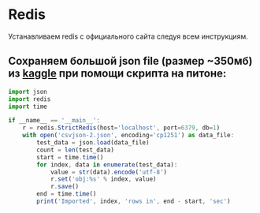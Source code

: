 # Redis
Устанавливаем redis с официального сайта следуя всем инструкциям.

## Сохраняем большой json file (размер ~350мб) из [kaggle](https://www.kaggle.com/datasets/yamaerenay/spotify-dataset-19212020-600k-tracks?select=dict_artists.json) при помощи скрипта на питоне:

```javascript
import json
import redis
import time

if __name__ == '__main__':
    r = redis.StrictRedis(host='localhost', port=6379, db=1)
    with open('csvjson-2.json', encoding='cp1251') as data_file:
        test_data = json.load(data_file)
        count = len(test_data)
        start = time.time()
        for index, data in enumerate(test_data):
            value = str(data).encode('utf-8')
            r.set('obj:%s' % index, value)
            r.save()
        end = time.time()
        print('Imported', index, 'rows in', end - start, 'sec')
```
